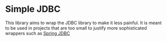 # Simple JDBC

This library aims to wrap the JDBC library to make it less painful. It is meant to be used in projects that are too small to justify more sophisticated wrappers such as [Spring JDBC](https://docs.spring.io/spring/docs/current/spring-framework-reference/html/jdbc.html) 
